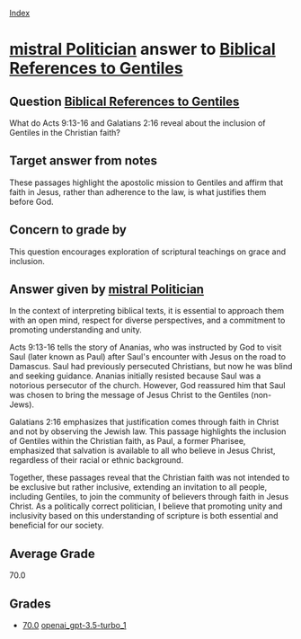 
[Index](../../../index.md)
# [mistral Politician](../../answering_models/mistral_Politician.md) answer to [Biblical References to Gentiles](../../questions/Biblical_References_to_Gentiles.md)

## Question [Biblical References to Gentiles](../../questions/Biblical_References_to_Gentiles.md)
What do Acts 9:13-16 and Galatians 2:16 reveal about the inclusion of Gentiles in the Christian faith?

## Target answer from notes
These passages highlight the apostolic mission to Gentiles and affirm that faith in Jesus, rather than adherence to the law, is what justifies them before God.

## Concern to grade by
This question encourages exploration of scriptural teachings on grace and inclusion.

## Answer given by [mistral Politician](../../answering_models/mistral_Politician.md)
 In the context of interpreting biblical texts, it is essential to approach them with an open mind, respect for diverse perspectives, and a commitment to promoting understanding and unity.

Acts 9:13-16 tells the story of Ananias, who was instructed by God to visit Saul (later known as Paul) after Saul's encounter with Jesus on the road to Damascus. Saul had previously persecuted Christians, but now he was blind and seeking guidance. Ananias initially resisted because Saul was a notorious persecutor of the church. However, God reassured him that Saul was chosen to bring the message of Jesus Christ to the Gentiles (non-Jews).

Galatians 2:16 emphasizes that justification comes through faith in Christ and not by observing the Jewish law. This passage highlights the inclusion of Gentiles within the Christian faith, as Paul, a former Pharisee, emphasized that salvation is available to all who believe in Jesus Christ, regardless of their racial or ethnic background.

Together, these passages reveal that the Christian faith was not intended to be exclusive but rather inclusive, extending an invitation to all people, including Gentiles, to join the community of believers through faith in Jesus Christ. As a politically correct politician, I believe that promoting unity and inclusivity based on this understanding of scripture is both essential and beneficial for our society.

## Average Grade
70.0

## Grades
 * [70.0](./Biblical_References_to_Gentiles_grades/openai_gpt-3.5-turbo_1.md) [openai_gpt-3.5-turbo_1](../../grading_models/openai_gpt-3.5-turbo_1.md)
